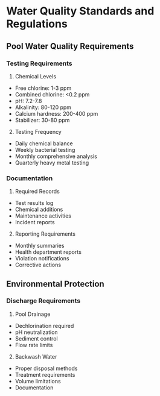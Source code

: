 # Water Quality Standards and Regulations

## Pool Water Quality Requirements

### Testing Requirements
1. Chemical Levels
- Free chlorine: 1-3 ppm
- Combined chlorine: <0.2 ppm
- pH: 7.2-7.8
- Alkalinity: 80-120 ppm
- Calcium hardness: 200-400 ppm
- Stabilizer: 30-80 ppm

2. Testing Frequency
- Daily chemical balance
- Weekly bacterial testing
- Monthly comprehensive analysis
- Quarterly heavy metal testing

### Documentation
1. Required Records
- Test results log
- Chemical additions
- Maintenance activities
- Incident reports

2. Reporting Requirements
- Monthly summaries
- Health department reports
- Violation notifications
- Corrective actions

## Environmental Protection

### Discharge Requirements
1. Pool Drainage
- Dechlorination required
- pH neutralization
- Sediment control
- Flow rate limits

2. Backwash Water
- Proper disposal methods
- Treatment requirements
- Volume limitations
- Documentation